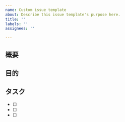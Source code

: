 ```yaml
---
name: Custom issue template
about: Describe this issue template's purpose here.
title: ''
labels: ''
assignees: ''

---
```


## 概要
<!-- ここに概要を記述してください -->

## 目的
<!-- ここにこのIssueを発行する目的を記述してください -->

## タスク
<!-- ここにこのIssueで発生するタスクを記述してください -->
- [ ]
- [ ]
- [ ]
